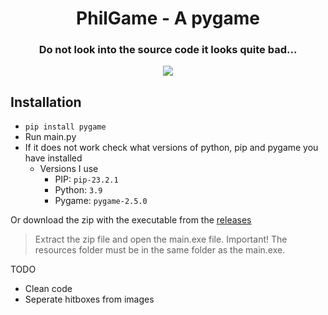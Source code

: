 <h1 align="center">PhilGame - A pygame</h1>
<h3 align="center">Do not look into the source code it looks quite bad...</h3>
<div align="center">
  <image src="https://github.com/MaximFiedler/PhilGame/assets/114857048/caba1da6-e763-47c7-9c0d-59bf70a64b77">
</div>

## Installation
- `pip install pygame`
- Run main.py
- If it does not work check what versions of python, pip and pygame you have installed
  - Versions I use
    - PIP: `pip-23.2.1`
    - Python: `3.9`
    - Pygame: `pygame-2.5.0`
   
Or download the zip with the executable from the [releases](https://github.com/MaximFiedler/PhilGame/releases/)
> Extract the zip file and open the main.exe file. Important! The resources folder must be in the same folder as the main.exe.

TODO
- Clean code
- Seperate hitboxes from images
